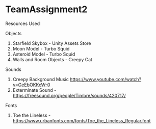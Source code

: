 # TeamAssignment2

Resources Used

Objects

1. Starfield Skybox - Unity Assets Store
2. Moon Model - Turbo Squid
3. Asteroid Model - Turbo Squid
4. Walls and Room Objects - Creepy Cat

Sounds

1. Creepy Background Music https://www.youtube.com/watch?v=GeEbOKKcW-0
2. Exterminate Sound - https://freesound.org/people/Timbre/sounds/420717/

Fonts

1. Toe the Lineless - https://www.urbanfonts.com/fonts/Toe_the_Lineless_Regular.font
